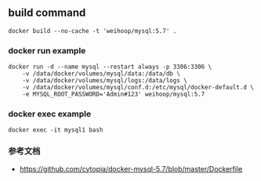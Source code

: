 ## build command

```
docker build --no-cache -t 'weihoop/mysql:5.7' .
```

### docker run example

```
docker run -d --name mysql --restart always -p 3306:3306 \
    -v /data/docker/volumes/mysql/data:/data/db \
    -v /data/docker/volumes/mysql/logs:/data/logs \
    -v /data/docker/volumes/mysql/conf.d:/etc/mysql/docker-default.d \
    -e MYSQL_ROOT_PASSWORD='Admin#123' weihoop/mysql:5.7
```
### docker exec example

```
docker exec -it mysql1 bash
```

### 参考文档

- https://github.com/cytopia/docker-mysql-5.7/blob/master/Dockerfile

